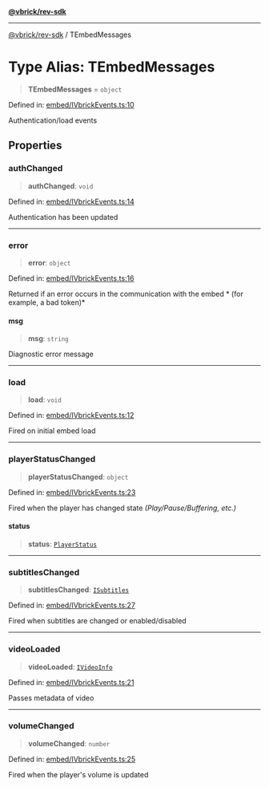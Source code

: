 [**@vbrick/rev-sdk**](../README.md)

***

[@vbrick/rev-sdk](../README.md) / TEmbedMessages

# Type Alias: TEmbedMessages

> **TEmbedMessages** = `object`

Defined in: [embed/IVbrickEvents.ts:10](https://github.com/lukeselden/rev-sdk-js/blob/main/src/embed/IVbrickEvents.ts#L10)

Authentication/load events

## Properties

### authChanged

> **authChanged**: `void`

Defined in: [embed/IVbrickEvents.ts:14](https://github.com/lukeselden/rev-sdk-js/blob/main/src/embed/IVbrickEvents.ts#L14)

Authentication has been updated

***

### error

> **error**: `object`

Defined in: [embed/IVbrickEvents.ts:16](https://github.com/lukeselden/rev-sdk-js/blob/main/src/embed/IVbrickEvents.ts#L16)

Returned if an error occurs in the communication with the embed * (for example, a bad token)*

#### msg

> **msg**: `string`

Diagnostic error message

***

### load

> **load**: `void`

Defined in: [embed/IVbrickEvents.ts:12](https://github.com/lukeselden/rev-sdk-js/blob/main/src/embed/IVbrickEvents.ts#L12)

Fired on initial embed load

***

### playerStatusChanged

> **playerStatusChanged**: `object`

Defined in: [embed/IVbrickEvents.ts:23](https://github.com/lukeselden/rev-sdk-js/blob/main/src/embed/IVbrickEvents.ts#L23)

Fired when the player has changed state *(Play/Pause/Buffering, etc.)*

#### status

> **status**: [`PlayerStatus`](PlayerStatus.md)

***

### subtitlesChanged

> **subtitlesChanged**: [`ISubtitles`](ISubtitles.md)

Defined in: [embed/IVbrickEvents.ts:27](https://github.com/lukeselden/rev-sdk-js/blob/main/src/embed/IVbrickEvents.ts#L27)

Fired when subtitles are changed or enabled/disabled

***

### videoLoaded

> **videoLoaded**: [`IVideoInfo`](../VOD/IVideoInfo.md)

Defined in: [embed/IVbrickEvents.ts:21](https://github.com/lukeselden/rev-sdk-js/blob/main/src/embed/IVbrickEvents.ts#L21)

Passes metadata of video

***

### volumeChanged

> **volumeChanged**: `number`

Defined in: [embed/IVbrickEvents.ts:25](https://github.com/lukeselden/rev-sdk-js/blob/main/src/embed/IVbrickEvents.ts#L25)

Fired when the player's volume is updated
